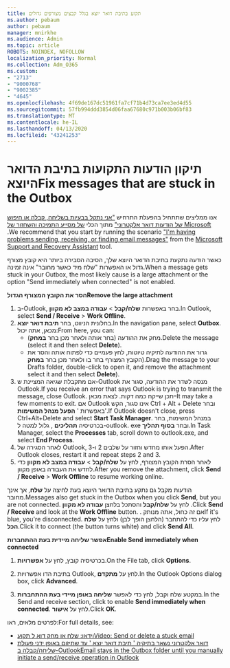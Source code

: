 ```yaml
---
title: תקוע בתיבת דואר יוצא בגלל קבצים מצורפים גדולים
ms.author: pebaum
author: pebaum
manager: mnirkhe
ms.audience: Admin
ms.topic: article
ROBOTS: NOINDEX, NOFOLLOW
localization_priority: Normal
ms.collection: Adm_O365
ms.custom:
- "2713"
- "9000768"
- "9002385"
- "4645"
ms.openlocfilehash: 4f69de167dc51961fa7cf71b4d73ca7ee3ed4d55
ms.sourcegitcommit: 57fb994ddd3854d06faa67680c971b003b06bf83
ms.translationtype: MT
ms.contentlocale: he-IL
ms.lasthandoff: 04/13/2020
ms.locfileid: "43241253"
---
```

# <a name="fix-messages-that-are-stuck-in-the-outbox"></a><span data-ttu-id="f36a1-102">תיקון הודעות התקועות בתיבת הדואר היוצא</span><span class="sxs-lookup"><span data-stu-id="f36a1-102">Fix messages that are stuck in the Outbox</span></span>

<span data-ttu-id="f36a1-103">אנו ממליצים שתתחיל בהפעלת התרחיש ["אני נתקל בבעיות בשליחה, קבלה או חיפוש של הודעות דואר אלקטרוני"](https://aka.ms/SaRA-OutlookSendReceive) מתוך הכלי [של מסייע התמיכה והשחזור של Microsoft](https://diagnostics.office.com/#/) .</span><span class="sxs-lookup"><span data-stu-id="f36a1-103">We recommend that you start by running the scenario ["I'm having problems sending, receiving, or finding email messages"](https://aka.ms/SaRA-OutlookSendReceive) from the [Microsoft Support and Recovery Assistant](https://diagnostics.office.com/#/) tool.</span></span>

<span data-ttu-id="f36a1-104">כאשר הודעה נתקעת בתיבת הדואר היוצא שלך, הסיבה הסבירה ביותר היא קובץ מצורף גדול או האפשרות "שלח מיד כאשר מחובר" אינה זמינה.</span><span class="sxs-lookup"><span data-stu-id="f36a1-104">When a message gets stuck in your Outbox, the most likely cause is a large attachment or the option "Send immediately when connected" is not enabled.</span></span>

<span data-ttu-id="f36a1-105">**הסר את הקובץ המצורף הגדול**</span><span class="sxs-lookup"><span data-stu-id="f36a1-105">**Remove the large attachment**</span></span>

1. <span data-ttu-id="f36a1-106">ב-Outlook, בחר באפשרות **שלח/קבל** > **עבודה במצב לא מקוון**.</span><span class="sxs-lookup"><span data-stu-id="f36a1-106">In Outlook, select **Send / Receive** > **Work Offline**.</span></span> 
2. <span data-ttu-id="f36a1-107">בחלונית הניווט, בחר **תיבת דואר יוצא**.</span><span class="sxs-lookup"><span data-stu-id="f36a1-107">In the navigation pane, select **Outbox**.</span></span> <span data-ttu-id="f36a1-108">מכאן, אתה יכול:</span><span class="sxs-lookup"><span data-stu-id="f36a1-108">From here, you can:</span></span> 
    - <span data-ttu-id="f36a1-109">מחק את ההודעה (בחר אותה ולאחר מכן בחר **במחק**).</span><span class="sxs-lookup"><span data-stu-id="f36a1-109">Delete the message (select it and then select **Delete**).</span></span>
    - <span data-ttu-id="f36a1-110">גרור את ההודעה לתיקיה טיוטות, לחץ פעמיים כדי לפתוח אותה והסר את הקובץ המצורף בחר בו ולאחר מכן בחר **במחק**).</span><span class="sxs-lookup"><span data-stu-id="f36a1-110">Drag the message to your Drafts folder, double-click to open it, and remove the attachment select it and then select **Delete**).</span></span>
3. <span data-ttu-id="f36a1-111">אם מתקבלת שגיאה המציינת ש-Outlook מנסה לשדר את ההודעה, סגור את Outlook.</span><span class="sxs-lookup"><span data-stu-id="f36a1-111">If you receive an error that says Outlook is trying to transmit the message, close Outlook.</span></span> <span data-ttu-id="f36a1-112">ייתכן שייקח כמה דקות. לצאת מכאן</span><span class="sxs-lookup"><span data-stu-id="f36a1-112">It may take a few moments to exit.</span></span> <span data-ttu-id="f36a1-113">אם Outlook אינו סגור, הקש Ctrl + Alt + Delete ובחר באפשרות ' **הפעל מנהל המשימות**'.</span><span class="sxs-lookup"><span data-stu-id="f36a1-113">If Outlook doesn't close, press Ctrl+Alt+Delete and select **Start Task Manager**.</span></span> <span data-ttu-id="f36a1-114">במנהל המשימות, בחר בכרטיסיה **תהליכים** , גלול למטה ל-outlook. exe ובחר **בסוף תהליך**.</span><span class="sxs-lookup"><span data-stu-id="f36a1-114">In Task Manager, select the **Processes** tab, scroll down to outlook.exe, and select **End Process**.</span></span>
4. <span data-ttu-id="f36a1-115">לאחר הסגירה של Outlook, הפעל אותו מחדש וחזור על שלבים 2 ו-3.</span><span class="sxs-lookup"><span data-stu-id="f36a1-115">After Outlook closes, restart it and repeat steps 2 and 3.</span></span> 
5. <span data-ttu-id="f36a1-116">לאחר הסרת הקובץ המצורף, לחץ על **שלח/קבל** > **עבודה במצב לא מקוון** כדי לחדש את העבודה באופן מקוון.</span><span class="sxs-lookup"><span data-stu-id="f36a1-116">After you remove the attachment, click **Send / Receive** > **Work Offline** to resume working online.</span></span> 

<span data-ttu-id="f36a1-117">הודעות מקבל גם נתקע בתיבת הדואר היוצא בעת לחיצה על **שלח**, אך אינך מחובר.</span><span class="sxs-lookup"><span data-stu-id="f36a1-117">Messages also get stuck in the Outbox when you click **Send**, but you are not connected.</span></span> <span data-ttu-id="f36a1-118">לחץ על **שלח/קבל** והסתכל בלחצן **עבודה לא מקוון** .</span><span class="sxs-lookup"><span data-stu-id="f36a1-118">Click **Send / Receive** and look at the **Work Offline** button.</span></span> <span data-ttu-id="f36a1-119">. אם זה כחול, אתה מנותק</span><span class="sxs-lookup"><span data-stu-id="f36a1-119">If it's blue, you're disconnected.</span></span> <span data-ttu-id="f36a1-120">לחץ עליו כדי להתחבר (הלחצן הופך לבן) ולחץ על **שלח הכל**.</span><span class="sxs-lookup"><span data-stu-id="f36a1-120">Click it to connect (the button turns white) and click **Send All**.</span></span>
 
<span data-ttu-id="f36a1-121">**אפשר שליחה מיידית בעת ההתחברות**</span><span class="sxs-lookup"><span data-stu-id="f36a1-121">**Enable Send immediately when connected**</span></span>
 
1. <span data-ttu-id="f36a1-122">בכרטיסיה קובץ, לחץ על **אפשרויות**.</span><span class="sxs-lookup"><span data-stu-id="f36a1-122">On the File tab, click **Options**.</span></span>

2. <span data-ttu-id="f36a1-123">בתיבת הדו אפשרויות Outlook, לחץ על **מתקדם**.</span><span class="sxs-lookup"><span data-stu-id="f36a1-123">In the Outlook Options dialog box, click **Advanced**.</span></span>

3. <span data-ttu-id="f36a1-124">במקטע שלח וקבל, לחץ כדי לאפשר **שליחה באופן מיידי בעת ההתחברות**.</span><span class="sxs-lookup"><span data-stu-id="f36a1-124">In the Send and receive section, click to enable **Send immediately when connected**.</span></span> <span data-ttu-id="f36a1-125">לחץ על **אישור**.</span><span class="sxs-lookup"><span data-stu-id="f36a1-125">Click **OK**.</span></span>
 
<span data-ttu-id="f36a1-126">לפרטים מלאים, ראו:</span><span class="sxs-lookup"><span data-stu-id="f36a1-126">For full details, see:</span></span>
- [<span data-ttu-id="f36a1-127">וידאו: שלח או מחק דוא ל תקוע</span><span class="sxs-lookup"><span data-stu-id="f36a1-127">Video: Send or delete a stuck email</span></span>](https://support.office.com/article/Video-Send-or-delete-an-email-stuck-in-your-outbox-26d5d34a-4e5f-444a-a9e8-44db04a94dec) 
- [<span data-ttu-id="f36a1-128">דואר אלקטרוני נשאר בתיקיה ' תיבת דואר יוצא ' עד שתיזום באופן ידני פעולת שליחה/קבלה ב-Outlook</span><span class="sxs-lookup"><span data-stu-id="f36a1-128">Email stays in the Outbox folder until you manually initiate a send/receive operation in Outlook</span></span>](https://support.microsoft.com/help/2797572/email-stays-in-the-outbox-folder-until-you-manually-initiate-a-send-re)
